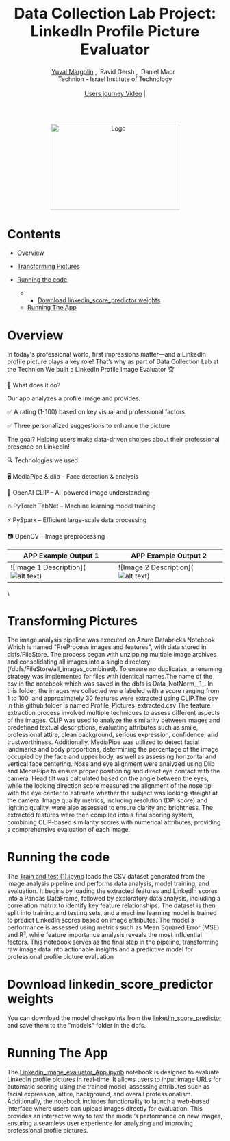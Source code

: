 
<h1 align='center' style="text-align:center; font-weight:bold; font-size:2.5em"> Data Collection Lab Project: LinkedIn  Profile Picture Evaluator
 </h1>

<p align='center' style="text-align:center;font-size:1em;">
    <a href="https://github.com/yuvalmar16">Yuval Margolin</a>&nbsp;,&nbsp;
    <a>Ravid Gersh</a>&nbsp;,&nbsp;
    <a >Daniel Maor</a>&nbsp;&nbsp;
    <br/> 
    Technion - Israel Institute of Technology
<br/> 
<br>
    <a href="https://youtu.be/Wn_zD-uUX1E">Users journey Video</a> |
    

</p>


<br>
<br>

<p align="center">
  <img src="https://finlink.co.uk/wp-content/uploads/2023/11/LinkedIn-page.jpg" alt="Logo" width="300" height="200">



# Contents
- [Overview](#Overview)
- [Transforming Pictures](#Transforming-Pictures)

- [Running the code](#Running-the-code)
    - - [Download linkedin_score_predictor weights](#Download-linkedin_score_predictor-weights)
    - [Running The App](#Runing-the-Image-evaluator-App)

  
# Overview

In today's professional world, first impressions matter—and a LinkedIn profile picture plays a key role! That’s why as part of Data Collection Lab at the Technion We built a LinkedIn Profile Image Evaluator 🏆

🔹 What does it do?

Our app analyzes a profile image and provides:

✅ A rating (1-100) based on key visual and professional factors

✅ Three personalized suggestions to enhance the picture

The goal? Helping users make data-driven choices about their professional presence on LinkedIn!


🔍 Technologies we used:

🖥️ MediaPipe & dlib – Face detection & analysis

🤖 OpenAI CLIP – AI-powered image understanding

🔥 PyTorch TabNet – Machine learning model training

⚡ PySpark – Efficient large-scale data processing

📷 OpenCV – Image preprocessing



| APP Example Output 1                 | APP Example Output 2  |
|---------------------------------------------|--------------------------------------------|
| ![Image 1 Description](![alt text](image-1.png)) | ![Image 2 Description](![alt text](image-2.png)) |

\

# Transforming Pictures

The image analysis pipeline was executed on Azure Databricks Notebook Which is named "PreProcess images and features", with data stored in dbfs/FileStore. The process began with unzipping multiple image archives and consolidating all images into a single directory (/dbfs/FileStore/all_images_combined). To ensure no duplicates, a renaming strategy was implemented for files with identical names.The name of the csv in the notebook which was saved in the dbfs is Data_NotNorm__1_.
In this folder, the images we collected were labeled with a score ranging from 1 to 100, and approximately 30 features were extracted using CLIP.The csv in this github folder is named Profile_Pictures_extracted.csv
 The feature extraction process involved multiple techniques to assess different aspects of the images. CLIP was used to analyze the similarity between images and predefined textual descriptions, evaluating attributes such as smile, professional attire, clean background, serious expression, confidence, and trustworthiness. Additionally, MediaPipe was utilized to detect facial landmarks and body proportions, determining the percentage of the image occupied by the face and upper body, as well as assessing horizontal and vertical face centering. Nose and eye alignment were analyzed using Dlib and MediaPipe to ensure proper positioning and direct eye contact with the camera. Head tilt was calculated based on the angle between the eyes, while the looking direction score measured the alignment of the nose tip with the eye center to estimate whether the subject was looking straight at the camera. Image quality metrics, including resolution (DPI score) and lighting quality, were also assessed to ensure clarity and brightness. The extracted features were then compiled into a final scoring system, combining CLIP-based similarity scores with numerical attributes, providing a comprehensive evaluation of each image.





# Running the code

The [Train and test (1).ipynb](https://github.com/yuvalmar16/Data-Collection-Lab/blob/main/Train%20and%20test%20(1).ipynb) loads the CSV dataset generated from the image analysis pipeline and performs data analysis, model training, and evaluation. It begins by loading the extracted features and LinkedIn scores into a Pandas DataFrame, followed by exploratory data analysis, including a correlation matrix to identify key feature relationships. The dataset is then split into training and testing sets, and a machine learning model is trained to predict LinkedIn scores based on image attributes. The model's performance is assessed using metrics such as Mean Squared Error (MSE) and R², while feature importance analysis reveals the most influential factors. This notebook serves as the final step in the pipeline, transforming raw image data into actionable insights and a predictive model for professional profile picture evaluation



# Download linkedin_score_predictor weights

You can download the model checkpoints from the [linkedin_score_predictor](https://github.com/yuvalmar16/Data-Collection-Lab/blob/main/linkedin_score_predictor.pth) and save them to the "models" folder in the dbfs.


# Running The App

The [Linkedin_image_evaluator_App.ipynb](#https://github.com/yuvalmar16/Data-Collection-Lab/blob/main/Linkedin_image_evaluator_App.ipynb) notebook is designed to evaluate LinkedIn profile pictures in real-time. It allows users to input image URLs for automatic scoring using the trained model, assessing attributes such as facial expression, attire, background, and overall professionalism. Additionally, the notebook includes functionality to launch a web-based interface where users can upload images directly for evaluation. This provides an interactive way to test the model’s performance on new images, ensuring a seamless user experience for analyzing and improving professional profile pictures.




